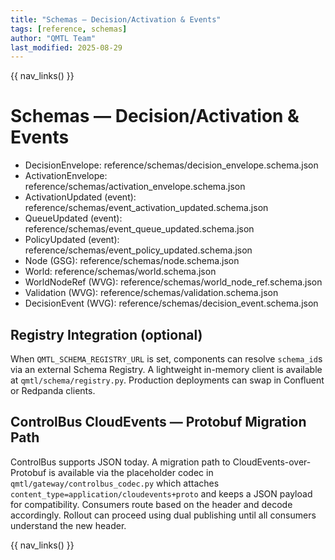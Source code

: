 ```yaml
---
title: "Schemas — Decision/Activation & Events"
tags: [reference, schemas]
author: "QMTL Team"
last_modified: 2025-08-29
---
```


{{ nav_links() }}

# Schemas — Decision/Activation & Events

- DecisionEnvelope: reference/schemas/decision_envelope.schema.json
- ActivationEnvelope: reference/schemas/activation_envelope.schema.json
- ActivationUpdated (event): reference/schemas/event_activation_updated.schema.json
- QueueUpdated (event): reference/schemas/event_queue_updated.schema.json
- PolicyUpdated (event): reference/schemas/event_policy_updated.schema.json
- Node (GSG): reference/schemas/node.schema.json
- World: reference/schemas/world.schema.json
- WorldNodeRef (WVG): reference/schemas/world_node_ref.schema.json
- Validation (WVG): reference/schemas/validation.schema.json
- DecisionEvent (WVG): reference/schemas/decision_event.schema.json

## Registry Integration (optional)

When `QMTL_SCHEMA_REGISTRY_URL` is set, components can resolve `schema_id`s via
an external Schema Registry. A lightweight in-memory client is available at
`qmtl/schema/registry.py`. Production deployments can swap in Confluent or
Redpanda clients.

## ControlBus CloudEvents — Protobuf Migration Path

ControlBus supports JSON today. A migration path to CloudEvents-over-Protobuf is
available via the placeholder codec in `qmtl/gateway/controlbus_codec.py` which
attaches `content_type=application/cloudevents+proto` and keeps a JSON payload
for compatibility. Consumers route based on the header and decode accordingly.
Rollout can proceed using dual publishing until all consumers understand the
new header.

{{ nav_links() }}
